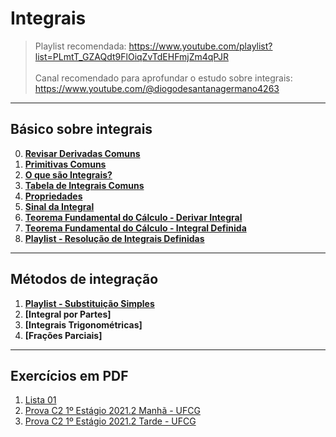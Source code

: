# Integrais

> Playlist recomendada: https://www.youtube.com/playlist?list=PLmtT_GZAQdt9FlOiqZvTdEHFmjZm4qPJR<br><br>
> Canal recomendado para aprofundar o estudo sobre integrais: https://www.youtube.com/@diogodesantanagermano4263

---
## Básico sobre integrais

0. **[Revisar Derivadas Comuns](https://github.com/joao-pedro-angelo/AventurasPi/blob/main/imgs/DerivadasComuns.png)**
1. **[Primitivas Comuns](https://github.com/joao-pedro-angelo/AventurasPi/blob/main/imgs/PrimitivasComuns.png)**
2. **[O que são Integrais?](teoria/IntegraisIntroducao.md)**
3. **[Tabela de Integrais Comuns](https://github.com/joao-pedro-angelo/AventurasPi/blob/main/imgs/IntegraisComuns.png)**
4. **[Propriedades](teoria/PropriedadesIntegrais.md)**
5. **[Sinal da Integral](teoria/SinalDaIntegral.md)**
6. **[Teorema Fundamental do Cálculo - Derivar Integral](teoria/DerivarIntegral.md)**
7. **[Teorema Fundamental do Cálculo - Integral Definida](teoria/IntegralDefinida.md)**
8. **[Playlist - Resolução de Integrais Definidas](https://www.youtube.com/playlist?list=PLSP4PNEIJatVgEQUSTaSqp4D8I4ZQKcda)**

---
## Métodos de integração

1. **[Playlist - Substituição Simples](https://www.youtube.com/watch?v=wUspP1YBE5E&list=PLSP4PNEIJatWzWppVTkcpW-1xsIlSDGvI&pp=iAQB)**
2. **[Integral por Partes]**
3. **[Integrais Trigonométricas]**
4. **[Frações Parciais]**

---
## Exercícios em PDF

1. [Lista 01](pdfs/IntegraisEx01.pdf)
2. [Prova C2 1º Estágio 2021.2 Manhã - UFCG](pdfs/Prova01.1C2.pdf)
3. [Prova C2 1º Estágio 2021.2 Tarde - UFCG](pdfs/Prova01.2C2.pdf)
